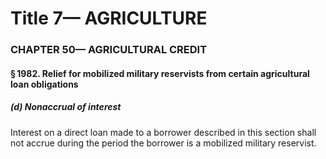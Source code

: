 
# Title 7— AGRICULTURE
### CHAPTER 50— AGRICULTURAL CREDIT
#### § 1982. Relief for mobilized military reservists from certain agricultural loan obligations
##### (d) Nonaccrual of interest

Interest on a direct loan made to a borrower described in this section shall not accrue during the period the borrower is a mobilized military reservist.
